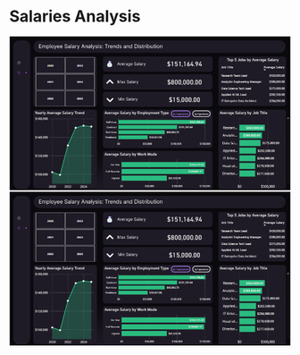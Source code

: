 # Salaries Analysis

![Main Screenshot](Power_BI/Screenshots/analysis.png)
![Analysis Screenshot](https://github.com/GabrielAramayisyan/Salaries_Project/blob/main/Power_BI/Screenshots/analysis.png)
